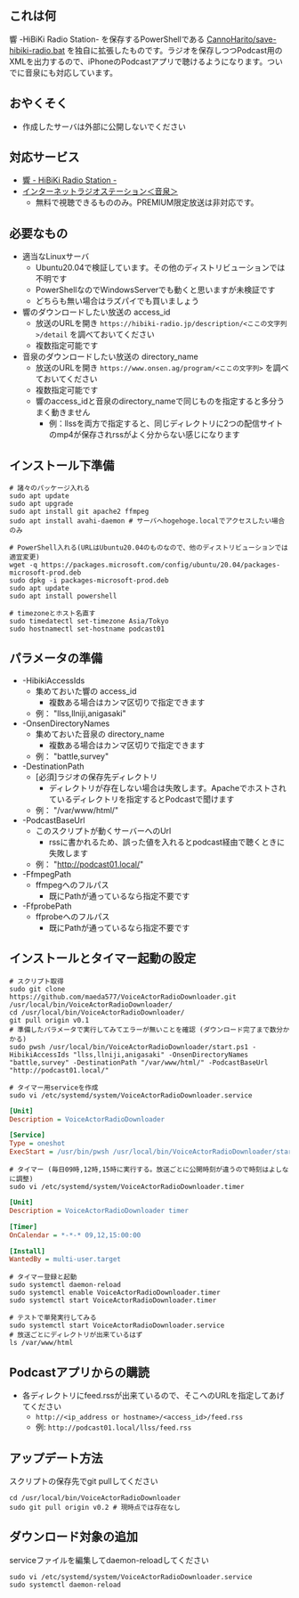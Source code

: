 ## これは何
響 -HiBiKi Radio Station- を保存するPowerShellである [CannoHarito/save-hibiki-radio.bat](https://gist.github.com/CannoHarito/75acd6ac09edfa93b54864bdd6b4df3e) を独自に拡張したものです。ラジオを保存しつつPodcast用のXMLを出力するので、iPhoneのPodcastアプリで聴けるようになります。ついでに音泉にも対応しています。

## おやくそく
* 作成したサーバは外部に公開しないでください

## 対応サービス
* [響 - HiBiKi Radio Station -](https://hibiki-radio.jp)
* [インターネットラジオステーション＜音泉＞](https://www.onsen.ag)
    * 無料で視聴できるもののみ。PREMIUM限定放送は非対応です。

## 必要なもの
* 適当なLinuxサーバ
    * Ubuntu20.04で検証しています。その他のディストリビューションでは不明です
    * PowerShellなのでWindowsServerでも動くと思いますが未検証です
    * どちらも無い場合はラズパイでも買いましょう
* 響のダウンロードしたい放送の access_id
    * 放送のURLを開き `https://hibiki-radio.jp/description/<ここの文字列>/detail` を調べておいてください
    * 複数指定可能です
* 音泉のダウンロードしたい放送の directory_name
    * 放送のURLを開き `https://www.onsen.ag/program/<ここの文字列>` を調べておいてください
    * 複数指定可能です
    * 響のaccess_idと音泉のdirectory_nameで同じものを指定すると多分うまく動きません
        * 例：llssを両方で指定すると、同じディレクトリに2つの配信サイトのmp4が保存されrssがよく分からない感じになります

## インストール下準備
``` shell
# 諸々のパッケージ入れる
sudo apt update
sudo apt upgrade
sudo apt install git apache2 ffmpeg
sudo apt install avahi-daemon # サーバへhogehoge.localでアクセスしたい場合のみ

# PowerShell入れる(URLはUbuntu20.04のものなので、他のディストリビューションでは適宜変更)
wget -q https://packages.microsoft.com/config/ubuntu/20.04/packages-microsoft-prod.deb
sudo dpkg -i packages-microsoft-prod.deb
sudo apt update
sudo apt install powershell

# timezoneとホスト名直す
sudo timedatectl set-timezone Asia/Tokyo
sudo hostnamectl set-hostname podcast01
```

## パラメータの準備
* -HibikiAccessIds
    * 集めておいた響の access_id
        * 複数ある場合はカンマ区切りで指定できます
    * 例： "llss,llniji,anigasaki"
* -OnsenDirectoryNames
    * 集めておいた音泉の directory_name
        * 複数ある場合はカンマ区切りで指定できます
    * 例： "battle,survey"
* -DestinationPath
    * [必須]ラジオの保存先ディレクトリ
        * ディレクトリが存在しない場合は失敗します。Apacheでホストされているディレクトリを指定するとPodcastで聞けます
    * 例： "/var/www/html/"
* -PodcastBaseUrl
    * このスクリプトが動くサーバーへのUrl
        * rssに書かれるため、誤った値を入れるとpodcast経由で聴くときに失敗します
    * 例： "http://podcast01.local/"
* -FfmpegPath
    * ffmpegへのフルパス
        * 既にPathが通っているなら指定不要です
* -FfprobePath
    * ffprobeへのフルパス
        * 既にPathが通っているなら指定不要です

## インストールとタイマー起動の設定
``` shell
# スクリプト取得
sudo git clone https://github.com/maeda577/VoiceActorRadioDownloader.git /usr/local/bin/VoiceActorRadioDownloader/
cd /usr/local/bin/VoiceActorRadioDownloader/
git pull origin v0.1
# 準備したパラメータで実行してみてエラーが無いことを確認 (ダウンロード完了まで数分かかる)
sudo pwsh /usr/local/bin/VoiceActorRadioDownloader/start.ps1 -HibikiAccessIds "llss,llniji,anigasaki" -OnsenDirectoryNames "battle,survey" -DestinationPath "/var/www/html/" -PodcastBaseUrl "http://podcast01.local/"

# タイマー用serviceを作成
sudo vi /etc/systemd/system/VoiceActorRadioDownloader.service
```
``` ini
[Unit]
Description = VoiceActorRadioDownloader

[Service]
Type = oneshot
ExecStart = /usr/bin/pwsh /usr/local/bin/VoiceActorRadioDownloader/start.ps1 -HibikiAccessIds "llss,llniji,anigasaki" -OnsenDirectoryNames "battle,survey" -DestinationPath "/var/www/html/" -PodcastBaseUrl "http://podcast01.local/"
```
``` shell
# タイマー (毎日09時,12時,15時に実行する。放送ごとに公開時刻が違うので時刻はよしなに調整)
sudo vi /etc/systemd/system/VoiceActorRadioDownloader.timer
```
``` ini
[Unit]
Description = VoiceActorRadioDownloader timer

[Timer]
OnCalendar = *-*-* 09,12,15:00:00

[Install]
WantedBy = multi-user.target
```
``` shell
# タイマー登録と起動
sudo systemctl daemon-reload
sudo systemctl enable VoiceActorRadioDownloader.timer
sudo systemctl start VoiceActorRadioDownloader.timer

# テストで単発実行してみる
sudo systemctl start VoiceActorRadioDownloader.service
# 放送ごとにディレクトリが出来ているはず
ls /var/www/html
```

## Podcastアプリからの購読
* 各ディレクトリにfeed.rssが出来ているので、そこへのURLを指定してあげてください
    * `http://<ip_address or hostname>/<access_id>/feed.rss`
    * 例: `http://podcast01.local/llss/feed.rss`

## アップデート方法
スクリプトの保存先でgit pullしてください
``` shell
cd /usr/local/bin/VoiceActorRadioDownloader
sudo git pull origin v0.2 # 現時点では存在なし
```

## ダウンロード対象の追加
serviceファイルを編集してdaemon-reloadしてください
``` shell
sudo vi /etc/systemd/system/VoiceActorRadioDownloader.service
sudo systemctl daemon-reload
```

